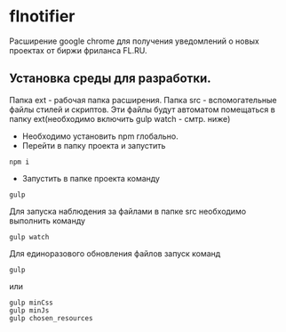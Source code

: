 # flnotifier

Расширение google chrome для получения уведомлений о новых проектах от биржи фриланса FL.RU.

## Установка среды для разработки.
Папка ext - рабочая папка расширения.
Папка src - вспомогательные файлы стилей и скриптов. Эти файлы будут автоматом помещаться в папку ext(необходимо включить gulp watch - смтр. ниже)

+ Необходимо установить npm глобально.
+ Перейти в папку проекта и запустить 
 ```
 npm i
 ```
+ Запустить в папке проекта команду
```
gulp
```

Для запуска наблюдения за файлами в папке src необходимо выполнить команду
```
gulp watch
```
Для единоразового обновления файлов запуск команд

```
gulp
```

или

```
gulp minCss
gulp minJs
gulp chosen_resources
```
